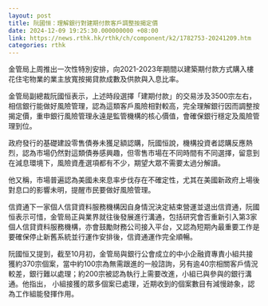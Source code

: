 ```yaml
---
layout: post
title: 阮國恒：理解銀行對建期付款客戶調整按揭定價
date: 2024-12-09 19:25:30.000000000 +08:00
link: https://news.rthk.hk/rthk/ch/component/k2/1782753-20241209.htm
categories: rthk
---
```


金管局上周推出一次性特別安排，向2021-2023年期間以建築期付款方式購入樓花住宅物業的業主放寬按揭貸款成數及供款與入息比率。

金管局副總裁阮國恒表示，上述時段選擇「建期付款」的交易涉及3500宗左右，相信銀行能做好風險管理，認為這類客戶風險相對較高，完全理解銀行因而調整按揭定價，重申銀行風險管理永遠是監管機構的核心價值，會確保銀行穩定及風險管理到位。

政府發行的基礎建設零售債券未獲足額認購，阮國恒說，機構投資者認購反應熱烈，認為市場仍然對這類債券感興趣，但零售市場在不同時間有不同選擇，留意到在減息環境下，風險資產選項都有不少，期望大眾不需要太過分解讀。

他又稱，市場普遍認為美國未來息率步伐存在不確定性，尤其在美國新政府上場後對息口的影響未明，提醒市民要做好風險管理。

信資通下一家個人信貸資料服務機構因自身情況決定結束營運並退出信資通，阮國恒表示可惜，金管局正與業界就往後發展進行溝通，包括研究會否重新引入第3家個人信貸資料服務機構，亦會鼓勵財務公司接入平台，又認為短期內最重要工作是要確保停止新舊系統並行運作安排後，信資通運作完全順暢。

阮國恒又提到，截至10月初，金管局與銀行公會成立的中小企融資專責小組共接獲約370宗個案，當中約100宗為無需跟進的一般諮詢，另有逾40宗相關客戶情況較差，銀行難以處理；約200宗被認為執行上需要改進，小組已與參與的銀行溝通。他指出， 小組接獲的眾多個案已處理，近期收到的個案數目有減慢跡象，認為工作組能發揮作用。
